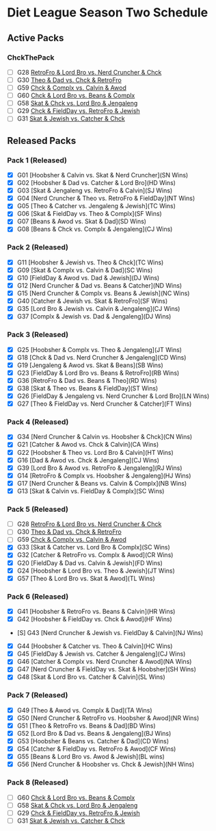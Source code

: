 # Diet League Season Two Schedule

## Active Packs

### ChckThePack

-   [ ] G28 [RetroFro & Lord Bro vs. Nerd Cruncher & Chck](xxx)
-   [ ] G30 [Theo & Dad vs. Chck & RetroFro](xxx)
-   [ ] G59 [Chck & Complx vs. Calvin & Awod](xxx)
-   [ ] G60 [Chck & Lord Bro vs. Beans & Complx](xxx)
-   [ ] G58 [Skat & Chck vs. Lord Bro & Jengaleng](xxx)
-   [ ] G29 [Chck & FieldDay vs. RetroFro & Jewish](xxx)
-   [ ] G31 [Skat & Jewish vs. Catcher & Chck](xxx)

## Released Packs

### Pack 1 (Released)

-   [x] G01 [Hoobsher & Calvin vs. Skat & Nerd Cruncher](SN Wins)
-   [x] G02 [Hoobsher & Dad vs. Catcher & Lord Bro](HD Wins)
-   [x] G03 [Skat & Jengaleng vs. RetroFro & Calvin](SJ Wins)
-   [x] G04 [Nerd Cruncher & Theo vs. RetroFro & FieldDay](NT Wins)
-   [x] G05 [Theo & Catcher vs. Jengaleng & Jewish](TC Wins)
-   [x] G06 [Skat & FieldDay vs. Theo & Complx](SF Wins)
-   [x] G07 [Beans & Awod vs. Skat & Dad](SD Wins)
-   [x] G08 [Beans & Chck vs. Complx & Jengaleng](CJ Wins)

### Pack 2 (Released)

-   [x] G11 [Hoobsher & Jewish vs. Theo & Chck](TC Wins)
-   [x] G09 [Skat & Complx vs. Calvin & Dad](SC Wins)
-   [x] G10 [FieldDay & Awod vs. Dad & Jewish](DJ Wins)
-   [x] G12 [Nerd Cruncher & Dad vs. Beans & Catcher](ND Wins)
-   [x] G15 [Nerd Cruncher & Complx vs. Beans & Jewish](NC Wins)
-   [x] G40 [Catcher & Jewish vs. Skat & RetroFro](SF Wins)
-   [x] G35 [Lord Bro & Jewish vs. Calvin & Jengaleng](CJ Wins)
-   [x] G37 [Complx & Jewish vs. Dad & Jengaleng](DJ Wins)

### Pack 3 (Released)

-   [x] G25 [Hoobsher & Complx vs. Theo & Jengaleng](JT Wins)
-   [x] G18 [Chck & Dad vs. Nerd Cruncher & Jengaleng](CD Wins)
-   [x] G19 [Jengaleng & Awod vs. Skat & Beans](SB Wins)
-   [x] G23 [FieldDay & Lord Bro vs. Beans & RetroFro](RB Wins)
-   [x] G36 [RetroFro & Dad vs. Beans & Theo](RD Wins)
-   [x] G38 [Skat & Theo vs. Beans & FieldDay](ST Wins)
-   [x] G26 [FieldDay & Jengaleng vs. Nerd Cruncher & Lord Bro](LN Wins)
-   [x] G27 [Theo & FieldDay vs. Nerd Cruncher & Catcher](FT Wins)

### Pack 4 (Released)

-   [x] G34 [Nerd Cruncher & Calvin vs. Hoobsher & Chck](CN Wins)
-   [x] G21 [Catcher & Awod vs. Chck & Calvin](CA Wins)
-   [x] G22 [Hoobsher & Theo vs. Lord Bro & Calvin](HT Wins)
-   [x] G16 [Dad & Awod vs. Chck & Jengaleng](CJ Wins)
-   [x] G39 [Lord Bro & Awod vs. RetroFro & Jengaleng](RJ Wins)
-   [x] G14 [RetroFro & Complx vs. Hoobsher & Jengaleng](HJ Wins)
-   [x] G17 [Nerd Cruncher & Beans vs. Calvin & Complx](NB Wins)
-   [x] G13 [Skat & Calvin vs. FieldDay & Complx](SC Wins)

### Pack 5 (Released)

-   [ ] G28 [RetroFro & Lord Bro vs. Nerd Cruncher & Chck](xxx)
-   [ ] G30 [Theo & Dad vs. Chck & RetroFro](xxx)
-   [ ] G59 [Chck & Complx vs. Calvin & Awod](xxx)
-   [x] G33 [Skat & Catcher vs. Lord Bro & Complx](SC Wins)
-   [x] G32 [Catcher & RetroFro vs. Complx & Awod](CR Wins)
-   [x] G20 [FieldDay & Dad vs. Calvin & Jewish](FD Wins)
-   [x] G24 [Hoobsher & Lord Bro vs. Theo & Jewish](JT Wins)
-   [x] G57 [Theo & Lord Bro vs. Skat & Awod](TL Wins)

### Pack 6 (Released)

-   [x] G41 [Hoobsher & RetroFro vs. Beans & Calvin](HR Wins)
-   [x] G42 [Hoobsher & FieldDay vs. Chck & Awod](HF Wins)
-   [S] G43 [Nerd Cruncher & Jewish vs. FieldDay & Calvin](NJ Wins)
-   [x] G44 [Hoobsher & Catcher vs. Theo & Calvin](HC Wins)
-   [x] G45 [FieldDay & Jewish vs. Catcher & Jengaleng](CJ Wins)
-   [x] G46 [Catcher & Complx vs. Nerd Cruncher & Awod](NA Wins)
-   [x] G47 [Nerd Cruncher & FieldDay vs. Skat & Hoobsher](SH Wins)
-   [x] G48 [Skat & Lord Bro vs. Catcher & Calvin](SL Wins)

### Pack 7 (Released)

-   [x] G49 [Theo & Awod vs. Complx & Dad](TA Wins)
-   [x] G50 [Nerd Cruncher & RetroFro vs. Hoobsher & Awod](NR Wins)
-   [x] G51 [Theo & RetroFro vs. Beans & Dad](BD Wins)
-   [x] G52 [Lord Bro & Dad vs. Beans & Jengaleng](BJ Wins)
-   [x] G53 [Hoobsher & Beans vs. Catcher & Dad](CD Wins)
-   [x] G54 [Catcher & FieldDay vs. RetroFro & Awod](CF Wins)
-   [x] G55 [Beans & Lord Bro vs. Awod & Jewish](BL wins)
-   [x] G56 [Nerd Cruncher & Hoobsher vs. Chck & Jewish](NH Wins)

### Pack 8 (Released)

-   [ ] G60 [Chck & Lord Bro vs. Beans & Complx](xxx)
-   [ ] G58 [Skat & Chck vs. Lord Bro & Jengaleng](xxx)
-   [ ] G29 [Chck & FieldDay vs. RetroFro & Jewish](xxx)
-   [ ] G31 [Skat & Jewish vs. Catcher & Chck](xxx)
